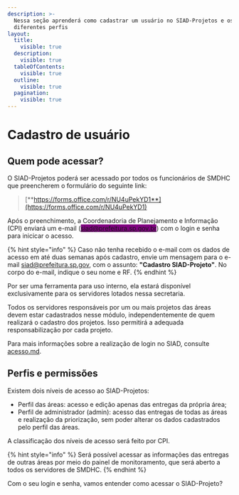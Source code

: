```yaml
---
description: >-
  Nessa seção aprenderá como cadastrar um usuário no SIAD-Projetos e os seus
  diferentes perfis
layout:
  title:
    visible: true
  description:
    visible: true
  tableOfContents:
    visible: true
  outline:
    visible: true
  pagination:
    visible: true
---
```


# Cadastro de usuário

## Quem pode acessar?

O SIAD-Projetos poderá ser acessado por todos os funcionários de SMDHC que preencherem o formulário do seguinte link:

> [**https://forms.office.com/r/NU4uPekYD1**](https://forms.office.com/r/NU4uPekYD1)

Após o preenchimento, a Coordenadoria de Planejamento e Informação (CPI) enviará um e-mail (<mark style="background-color:purple;">siad@prefeitura.sp.gov.br</mark>) com o login e senha para inicicar o acesso.&#x20;

{% hint style="info" %}
Caso não tenha recebido o e-mail com os dados de acesso em até duas semanas após cadastro, envie um mensagem para o e-mail siad@prefeitura.sp.gov, com o assunto: **"Cadastro SIAD-Projeto"**. No corpo do e-mail, indique o seu nome e RF.&#x20;
{% endhint %}

Por ser uma ferramenta para uso interno, ela estará disponível exclusivamente para os servidores lotados nessa secretaria.

Todos os servidores responsáveis por um ou mais projetos das áreas devem estar cadastrados nesse módulo, independentemente de quem realizará o cadastro dos projetos. Isso permitirá a adequada responsabilização por cada projeto. &#x20;

Para mais informações sobre a realização de login no SIAD, consulte [acesso.md](../../geral/acesso.md "mention").

## Perfis e permissões

Existem dois níveis de acesso ao SIAD-Projetos:

* Perfil das áreas: acesso e edição apenas das entregas da própria área;
* Perfil de administrador (admin): acesso das entregas de todas as áreas e realização da priorização, sem poder alterar os dados cadastrados pelo perfil das áreas.

A classificação dos níveis de acesso será feito por CPI.&#x20;

{% hint style="info" %}
Será possível acessar as informações das entregas de outras áreas por meio do painel de monitoramento, que será aberto a todos os servidores de SMDHC.
{% endhint %}

Com o seu login e senha, vamos entender como acessar o SIAD-Projeto?



